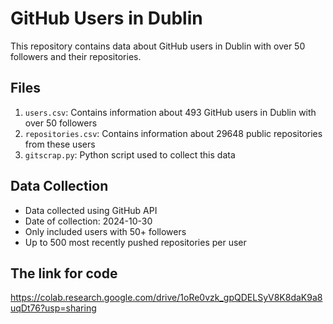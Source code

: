 # GitHub Users in Dublin

This repository contains data about GitHub users in Dublin with over 50 followers and their repositories.

## Files

1. `users.csv`: Contains information about 493 GitHub users in Dublin with over 50 followers
2. `repositories.csv`: Contains information about 29648 public repositories from these users
3. `gitscrap.py`: Python script used to collect this data

## Data Collection

- Data collected using GitHub API
- Date of collection: 2024-10-30
- Only included users with 50+ followers
- Up to 500 most recently pushed repositories per user


## The link for code
https://colab.research.google.com/drive/1oRe0vzk_gpQDELSyV8K8daK9a8uqDt76?usp=sharing
